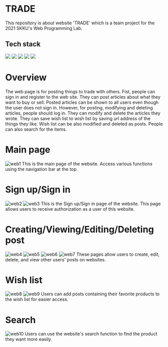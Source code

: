 # TRADE
This repository is about website 'TRADE' which is a team project for the 2021 SKKU's Web Programming Lab.
## Tech stack
<img src="https://img.shields.io/badge/Django-092E20?style=flat&logo-Django&logoColor=white"/> <img src="https://img.shields.io/badge/HTML5-E34F26?style=flat&logo-HTML5&logoColor=white"/> <img src="https://img.shields.io/badge/CSS3-1572B6?style=flat&logo-CSS3&logoColor=white"/> <img src="https://img.shields.io/badge/JavaScript-F7DF1E?style=flat&logo-JavaScript&logoColor=white"/> <img src="https://img.shields.io/badge/Firebase-FFCA28?style=flat&logo-Firebase&logoColor=white"/>
# Overview
The web page is for posting things to trade with others. Fist, people can sign in and register to the web site. They can post articles about what they want to buy or sell. Posted articles can be shown to all users even though the user does not sign in. However, for posting, modifying and deleting articles, people should log in. They can modify and delete the articles they wrote. They can save wish list to wish list by saving url address of the things they like. Wish list can be also modified and deleted as posts. People can also search for the items.
# Main page
![web1](https://github.com/dipreez/skku_web_2021/assets/50349104/d1475cf1-c5ab-4a44-a6f7-8cf88f0552d2)
This is the main page of the website. Access various functions using the navigation bar at the top.
# Sign up/Sign in
![web2](https://github.com/dipreez/skku_web_2021/assets/50349104/0c425010-e0ad-45e9-ae83-f0ac99f1c3f4)
![web3](https://github.com/dipreez/skku_web_2021/assets/50349104/91fc4b4d-7380-425a-9a20-98c875b8fd3d)
This is the Sign up/Sign in page of the website. This page allows users to receive authorization as a user of this website.
# Creating/Viewing/Editing/Deleting post
![web4](https://github.com/dipreez/skku_web_2021/assets/50349104/1974ba1c-6ae2-427b-9558-9369887ad64e)
![web5](https://github.com/dipreez/skku_web_2021/assets/50349104/e104e1ba-844b-42c1-9dd1-76d535e1f6f1)
![web6](https://github.com/dipreez/skku_web_2021/assets/50349104/37485873-5f31-4191-bf56-14703e7ac42f)
![web7](https://github.com/dipreez/skku_web_2021/assets/50349104/bb1c3a05-4dd5-460d-9843-a0594274fee3)
These pages allow users to create, edit, delete, and view other users' posts on websites.
# Wish list
![web8](https://github.com/dipreez/skku_web_2021/assets/50349104/107e84a5-7f0d-47ad-aa1a-a4d6bb16ccee)
![web9](https://github.com/dipreez/skku_web_2021/assets/50349104/9580c80b-03c7-4245-8b09-dae9d0250666)
Users can add posts containing their favorite products to the wish list for easier access.
# Search
![web10](https://github.com/dipreez/skku_web_2021/assets/50349104/3396c505-2492-42b2-b5f6-867b1a7dc7bb)
Users can use the website's search function to find the product they want more easily.
